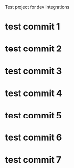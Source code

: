 Test project for dev integrations
# test commit 1
# test commit 2
# test commit 3
# test commit 4
# test commit 5
# test commit 6
# test commit 7
